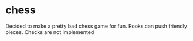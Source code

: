 # chess
Decided to make a pretty bad chess game for fun.
Rooks can push friendly pieces. Checks are not implemented
